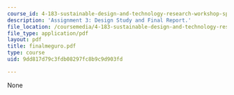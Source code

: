 ```yaml
---
course_id: 4-183-sustainable-design-and-technology-research-workshop-spring-2004
description: 'Assignment 3: Design Study and Final Report.'
file_location: /coursemedia/4-183-sustainable-design-and-technology-research-workshop-spring-2004/9dd817d79c3fdb08297fc8b9c9d903fd_finalmeguro.pdf
file_type: application/pdf
layout: pdf
title: finalmeguro.pdf
type: course
uid: 9dd817d79c3fdb08297fc8b9c9d903fd

---
```

None